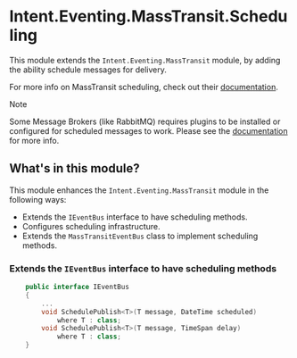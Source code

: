 ﻿# Intent.Eventing.MassTransit.Scheduling

This module extends the `Intent.Eventing.MassTransit` module, by adding the ability schedule messages for delivery.

For more info on MassTransit scheduling, check out their [documentation](https://masstransit.io/documentation/configuration/scheduling).

> [!NOTE]
> Some Message Brokers (like RabbitMQ) requires plugins to be installed or configured for scheduled messages to work. Please see the [documentation](https://masstransit.io/documentation/configuration/scheduling) for more info.

## What's in this module?

This module enhances the `Intent.Eventing.MassTransit` module in the following ways:

* Extends the `IEventBus` interface to have scheduling methods.
* Configures scheduling infrastructure.
* Extends the `MassTransitEventBus` class to implement scheduling methods.

### Extends the `IEventBus` interface to have scheduling methods

```csharp
    public interface IEventBus
    {
        ...
        void SchedulePublish<T>(T message, DateTime scheduled)
            where T : class;
        void SchedulePublish<T>(T message, TimeSpan delay)
            where T : class;
    }
```
